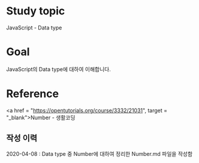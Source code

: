 # Study topic
  
JavaScript - Data type  
  
# Goal
  
JavaScript의 Data type에 대하여 이해합니다.  
  
# Reference
  
<a href = "https://opentutorials.org/course/3332/21031", target = "_blank">Number - 생활코딩</a>  
  
## 작성 이력
  
2020-04-08 : Data type 중 Number에 대하여 정리한 Number.md 파일을 작성함
